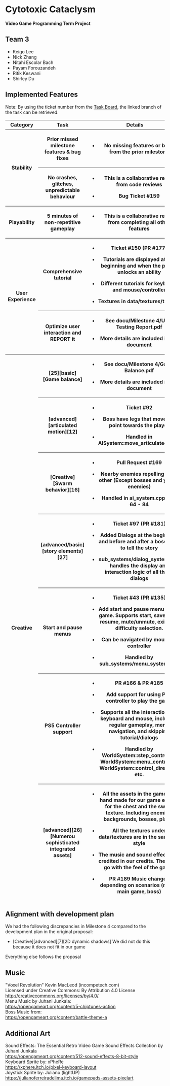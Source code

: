 # Cytotoxic Cataclysm
**Video Game Programming Term Project**

## Team 3
- Keigo Lee
- Nick Zhang
- Nitahi Escolar Bach
- Payam Forouzandeh
- Ritik Keswani
- Shirley Du

## Implemented Features
Note: By using the ticket number from the [<u>Task
Board</u>](https://github.students.cs.ubc.ca/orgs/CPSC427-2023W-T1/projects/3/views/1),
the linked branch of the task can be retrieved.
<table>
	<colgroup>
		<col style="width: 15%" />
		<col style="width: 25%" />
		<col style="width: 59%" />
	</colgroup>
	<thead>
		<tr class="header">
			<th><strong>Category</strong></th>
			<th><strong>Task</strong></th>
			<th><strong>Details</strong></th>
		</tr>
		<tr>
			<th rowspan="2">Stability</th>
			<th>
			<p>Prior missed milestone features & bug fixes</p>
			</th>
			<th><ul>
			<li>
			<p>No missing features or bugs from the prior milestone</p>
			</li>
			</th>
		</tr>
		<tr>
			<th>
			<p>No crashes, glitches, unpredictable behaviour </p>
			</th>
			<th><ul>
			<li>
			<p>This is a collaborative result from code reviews</p>
			</li>
			<li>
			<p>Bug Ticket #159</p>
			</li>
			</th>
		</tr>
		<tr>
			<th rowspan="1">Playability</th>
			<th>
			<p>5 minutes of non-repetitive gameplay</p>
			</th>
			<th><ul>
			<li>
			<p>This is a collaborative result from completing all other features</p>
			</li>
			</th>
		</tr>
		<tr>
			<th rowspan="2">User Experience</th>
			<th>
			<p>Comprehensive tutorial</p>
			</th>
			<th><ul>
			<li>
			<p>Ticket #150 (PR #177)</p>
			</li>
			<li>
			<p>Tutorials are displayed at the beginning and when the player unlocks an ability</p>
			</li>
			<li>
			<p>Different tutorials for keyboard and mouse/controller</p>
			</li>
			<li>
			<p>Textures in data/textures/tutorial</p>
			</li>
			</ul>
			</th>
		</tr>
		<tr class="odd">
			<th>
			<p>Optimize user interaction and REPORT it</p>
			</th>
			<th><ul>
			<li>
			<p>See docu/Milestone 4/User Testing Report.pdf</p>
			</li>
			<li>
			<p>More details are included in the document</p>
			</li>
		</tr>
		<tr>
			<th rowspan="7">Creative</th>
			<th>[25][basic][Game balance]</th>
			<th><ul>
			<li>
			<p>See docu/Milestone 4/Game Balance.pdf</p>
			</li>
			<li>
			<p>More details are included in the document</p>
			</li>
			</ul>
			</th>
		</tr>
		<tr>
			<th>[advanced][articulated motion][12]</th>
			<th><ul>
			<li>
			<p>Ticket #92</p>
			</li>
			<li>
			<p>Boss have legs that moves to point towards the player</p>
			</li>
			<li>
			<p>Handled in AISystem::move_articulated_part</p>
			</li>
			</ul>
			</th>
		</tr>
		<tr>
			<th>[Creative][Swarm behavior][16] </th>
			<th><ul>
			<li>
			<p>Pull Request #169</p>
			</li>
			<li>
			<p>Nearby enemies repelling each other (Except bosses and yellow enemies)</p>
			</li>
			<li>
			<p>Handled in ai_system.cpp, line 64 - 84</p>
			</li>
			</ul>
			</th>
		</tr>
		<tr>
			<th>[advanced/basic][story elements][27]</th>
			<th><ul>
			<li>
			<p>Ticket #97 (PR #181)
</p>
			</li>
			<li>
			<p>Added Dialogs at the beginning and before and after a boss fight to tell the story
</p>
			</li>
			<li>
			<p>sub_systems/dialog_system.cpp handles the display and interaction logic of all these dialogs</p>
			</li>
			</ul>
			</th>
		</tr>
		<tr>
			<th>Start and pause menus</th>
			<th><ul>
			<li>
			<p>Ticket #43 (PR #135)</p>
			</li>
			<li>
			<p>Add start and pause menu to the game. Supports start, save/load, resume, mute/unmute, exit, and difficulty selection.
</p>
			</li>
			<li>
			<p>Can be navigated by mouse or controller
</p>
			</li>
			<li>
			<p>Handled by sub_systems/menu_system.cpp
</p>
			</li>
			</ul>
			</th>
		</tr>
		<tr>
			<th>PS5 Controller support</th>
			<th><ul>
			<li>
			<p>PR #166 & PR #185
</p>
			</li>
			<li>
			<p>Add support for using PS5 controller to play the game</p>
			</li>
			<li>
			<p>Supports all the interactions as keyboard and mouse, including regular gameplay, menu navigation, and skipping tutorial/dialogs
</p>
			</li>
			<li>
			<p>Handled by WorldSystem::step_controller, WorldSystem::menu_controller, WorldSystem::control_direction, etc.
</p>
			</li>
			</ul>
			</th>
		</tr>
		<tr>
			<th>[advanced][26][Numerou sophisticated integrated assets]</th>
			<th><ul>
			<li>
			<p>All the assets in the game are hand made for our game except for the chest and the sword texture. Including enemies, backgrounds, bosses, player</p>
			</li>
			<li>
			<p>All the textures under data/textures are in the same art style</p>
			</li>
			<li>
			<p>The music and sound effects are credited in our credits. They also go with the feel of the game.</p>
			</li>
			<li>
			<p>PR #189 Music changes depending on scenarios (menu, main game, boss)</p>
			</li>
			</ul>
			</th>
		</tr>
	</thead>
</table>

## Alignment with development plan
We had the following discrepancies in Milestone 4 compared to the development plan in the original proposal:
* [Creative][advanced][7][2D dynamic shadows] We did not do this because it does not fit in our game

Everything else follows the proposal

## Music
"Voxel Revolution" Kevin MacLeod (incompetech.com)  
Licensed under Creative Commons: By Attribution 4.0 License  
http://creativecommons.org/licenses/by/4.0/  
Menu Music by Juhani Junkala:  
https://opengameart.org/content/5-chiptunes-action  
Boss Music from:  
https://opengameart.org/content/battle-theme-a  

## Additional Art 
Sound Effects: The Essential Retro Video Game Sound Effects Collection by Juhani Junkala  
https://opengameart.org/content/512-sound-effects-8-bit-style  
Keyboard Sprite by: xPheRe  
https://xphere.itch.io/pixel-keyboard-layout  
Joystick Sprite by: Juliano (lightUP)  
https://julianoferreiradelima.itch.io/gamepads-assets-pixelart  